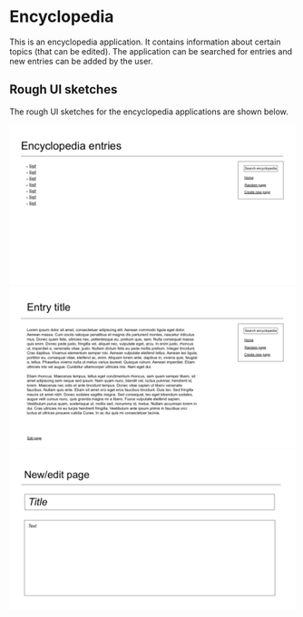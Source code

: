# Encyclopedia

This is an encyclopedia application. It contains information about certain topics (that can be edited). The application can be searched for entries and new entries can be added by the user.


## Rough UI sketches

The rough UI sketches for the encyclopedia applications are shown below.

![Index page](/UI_sketches/index_page_1.png)
![Entry page](/UI_sketches/entry_page_1.png)
![New page](/UI_sketches/new_page_1.png)
